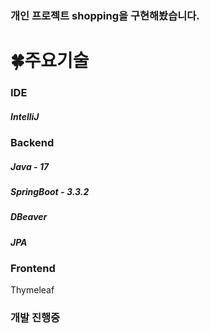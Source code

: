 ### 개인 프로젝트 shopping을 구현해봤습니다. 
<h1>🍀주요기술</h1>

### IDE
  <h5>IntelliJ</h5>
  
### Backend
  <h5>Java - 17</h5>
  <h5>SpringBoot - 3.3.2</h5>
  <h5>DBeaver</h5>
  <h5>JPA</h5>

### Frontend
  Thymeleaf
  
### 개발 진행중



